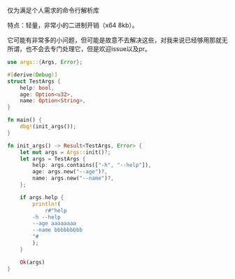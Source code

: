仅为满足个人需求的命令行解析库

特点：轻量，非常小的二进制开销（x64 8kb）。

它可能有非常多的小问题，但可能是故意不去解决这些，对我来说已经够用那就无所谓，也不会去专门处理它，但是欢迎issue以及pr。

```rust
use args::{Args, Error};

#[derive(Debug)]
struct TestArgs {
    help: bool,
    age: Option<u32>,
    name: Option<String>,
}

fn main() {
    dbg!(init_args());
}

fn init_args() -> Result<TestArgs, Error> {
    let mut args = Args::init()?;
    let args = TestArgs {
        help: args.contains(["-h", "--help"]),
        age: args.new("--age")?,
        name: args.new("--name")?,
    };

    if args.help {
        println!(
            r#"help
        -h --help
        --age aaaaaaaa
        --name bbbbbbbbb
        "#
        );
    }

    Ok(args)
}
```